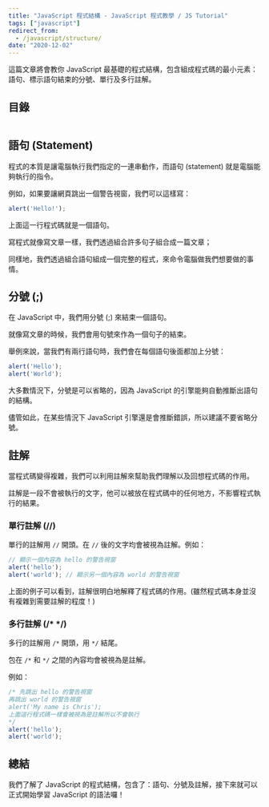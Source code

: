 ```yaml
---
title: "JavaScript 程式結構 - JavaScript 程式教學 / JS Tutorial"
tags: ["javascript"]
redirect_from:
  - /javascript/structure/
date: "2020-12-02"
---
```


這篇文章將會教你 JavaScript 最基礎的程式結構，包含組成程式碼的最小元素：語句、標示語句結束的分號、單行及多行註解。

## 目錄

```toc
```

## 語句 (Statement)

程式的本質是讓電腦執行我們指定的一連串動作，而語句 (statement) 就是電腦能夠執行的指令。

例如，如果要讓網頁跳出一個警告視窗，我們可以這樣寫：

```javascript
alert('Hello!');
```

上面這一行程式碼就是一個語句。

寫程式就像寫文章一樣，我們透過組合許多句子組合成一篇文章；

同樣地，我們透過組合語句組成一個完整的程式，來命令電腦做我們想要做的事情。

## 分號 (;)

在 JavaScript 中，我們用分號 (;) 來結束一個語句。

就像寫文章的時候，我們會用句號來作為一個句子的結束。

舉例來說，當我們有兩行語句時，我們會在每個語句後面都加上分號：

```javascript
alert('Hello');
alert('World');
```

大多數情況下，分號是可以省略的，因為 JavaScript 的引擎能夠自動推斷出語句的結構。

儘管如此，在某些情況下 JavaScript 引擎還是會推斷錯誤，所以建議不要省略分號。

## 註解

當程式碼變得複雜，我們可以利用註解來幫助我們理解以及回想程式碼的作用。

註解是一段不會被執行的文字，他可以被放在程式碼中的任何地方，不影響程式執行的結果。

### 單行註解 (//)

單行的註解用 `//` 開頭。在 `//` 後的文字均會被視為註解。例如：

```javascript
// 顯示一個內容為 hello 的警告視窗
alert('hello');
alert('world'); // 顯示另一個內容為 world 的警告視窗
```

上面的例子可以看到，註解很明白地解釋了程式碼的作用。(雖然程式碼本身並沒有複雜到需要註解的程度！)

### 多行註解 (/* */)

多行的註解用 `/*` 開頭，用 `*/` 結尾。

包在 `/*` 和 `*/` 之間的內容均會被視為是註解。

例如：

```javascript
/* 先跳出 hello 的警告視窗
再跳出 world 的警告視窗
alert('My name is Chris');
上面這行程式碼一樣會被視為是註解所以不會執行
*/
alert('hello');
alert('world');
```

## 總結

我們了解了 JavaScript 的程式結構，包含了：語句、分號及註解，接下來就可以正式開始學習 JavaScript 的語法囉！
